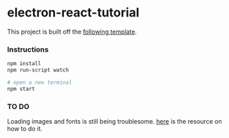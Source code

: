 # electron-react-tutorial

This project is built off the [following template](https://github.com/Agrosis/electron-react-tutorial).


### Instructions

```bash
npm install
npm run-script watch

# open a new terminal
npm start
```

### TO DO

Loading images and fonts is still being troublesome. [here](https://webpack.js.org/guides/asset-management/#loading-images) is the resource on how to do it.


